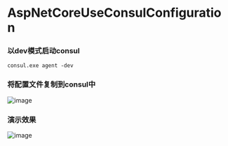 # AspNetCoreUseConsulConfiguration

### 以dev模式启动consul
```
consul.exe agent -dev
```


### 将配置文件复制到consul中
![image](https://user-images.githubusercontent.com/12196280/53739971-0899e800-3ece-11e9-8e4e-bbda461fca76.png)


### 演示效果
![image](https://user-images.githubusercontent.com/12196280/48270070-0f5ea400-e474-11e8-8ac4-3420b5888e18.png)
